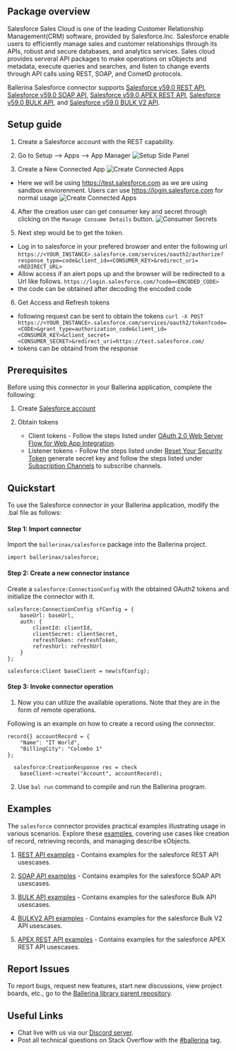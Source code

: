 ## Package overview

Salesforce Sales Cloud is one of the leading Customer Relationship Management(CRM) software, provided by Salesforce.Inc. Salesforce enable users to efficiently manage sales and customer relationships through its APIs, robust and secure databases, and analytics services. Sales cloud provides serveral API packages to make operations on sObjects and metadata, execute queries and searches, and listen to change events through API calls using REST, SOAP, and CometD protocols. 

Ballerina Salesforce connector supports [Salesforce v59.0 REST API](https://developer.salesforce.com/docs/atlas.en-us.224.0.api_rest.meta/api_rest/intro_what_is_rest_api.htm), [Salesforce v59.0 SOAP API](https://developer.salesforce.com/docs/atlas.en-us.api.meta/api/sforce_api_quickstart_intro.htm), [Salesforce v59.0 APEX REST API](https://developer.salesforce.com/docs/atlas.en-us.apexcode.meta/apexcode/apex_rest_intro.htm), [Salesforce v59.0 BULK API](https://developer.salesforce.com/docs/atlas.en-us.api_asynch.meta/api_asynch/api_asynch_introduction_bulk_api.htm), and [Salesforce v59.0 BULK V2 API](https://developer.salesforce.com/docs/atlas.en-us.api_asynch.meta/api_asynch/bulk_api_2_0.htm).

## Setup guide

1. Create a Salesforce account with the REST capability.

2. Go to Setup --> Apps --> App Manager 
  ![Setup Side Panel](https://raw.githubusercontent.com/ballerina-platform/module-ballerinax-sfdc/revamp-2023/docs/side-panel.png)

3. Create a New Connected App
![Create Connected Apps](https://raw.githubusercontent.com/ballerina-platform/module-ballerinax-sfdc/revamp-2023/docs/create-connected-apps.png)
  - Here we will be using https://test.salesforce.com as we are using sandbox enviorenment. Users can use https://login.salesforce.com for normal usage
  ![Create Connected Apps](https://raw.githubusercontent.com/ballerina-platform/module-ballerinax-sfdc/revamp-2023/docs/create_connected%20_app.png)

4. After the creation user can get consumer key and secret through clicking on the `Manage Consume Details` button.
![Consumer Secrets](https://raw.githubusercontent.com/ballerina-platform/module-ballerinax-sfdc/revamp-2023/docs/crdentials.png)

5. Next step would be to get the token.
  - Log in to salesforce in your prefered browser and enter the following url 
  `https://<YOUR_INSTANCE>.salesforce.com/services/oauth2/authorize?response_type=code&client_id=<CONSUMER_KEY>&redirect_uri=<REDIRECT_URL>`
  - Allow access if an alert pops up and the browser will be redirected to a Url like follows.
  `https://login.salesforce.com/?code=<ENCODED_CODE>`
  - the code can be obtained after decoding the encoded code

6. Get Access and Refresh tokens
 - following request can be sent to obtain the tokens
 ```curl -X POST https://<YOUR_INSTANCE>.salesforce.com/services/oauth2/token?code=<CODE>&grant_type=authorization_code&client_id=<CONSUMER_KEY>&client_secret=<CONSUMER_SECRET>&redirect_uri=https://test.salesforce.com/``` 
 - tokens can be obtaind from the response

## Prerequisites

Before using this connector in your Ballerina application, complete the following:

1. Create [Salesforce account](https://developer.salesforce.com/signup)

2. Obtain tokens  
   - Client tokens - Follow the steps listed under [OAuth 2.0 Web Server Flow for Web App Integration](https://help.salesforce.com/articleView?id=sf.remoteaccess_oauth_web_server_flow.htm&type=5).
   - Listener tokens - Follow the steps listed under [Reset Your Security Token](https://help.salesforce.com/articleView?id=sf.user_security_token.htm&type=5) generate secret key and follow the steps listed under [Subscription Channels](https://developer.salesforce.com/docs/atlas.en-us.224.0.change_data_capture.meta/change_data_capture/cdc_subscribe_channels.htm) to subscribe channels. 

## Quickstart

To use the Salesforce connector in your Ballerina application, modify the .bal file as follows:

#### Step 1: Import connector

Import the `ballerinax/salesforce` package into the Ballerina project.

```ballerina
import ballerinax/salesforce;
```

#### Step 2: Create a new connector instance

Create a `salesforce:ConnectionConfig` with the obtained OAuth2 tokens and initialize the connector with it.
```ballerina
salesforce:ConnectionConfig sfConfig = {
    baseUrl: baseUrl,
    auth: {
        clientId: clientId,
        clientSecret: clientSecret,
        refreshToken: refreshToken,
        refreshUrl: refreshUrl
    }
};

salesforce:Client baseClient = new(sfConfig);
```

#### Step 3: Invoke connector operation

1. Now you can utilize the available operations. Note that they are in the form of remote operations.  

Following is an example on how to create a record using the connector.

  ```ballerina
  record{} accountRecord = {
      "Name": "IT World",
      "BillingCity": "Colombo 1"
  };

    salesforce:CreationResponse res = check 
      baseClient->create("Account", accountRecord);

  ```

2. Use `bal run` command to compile and run the Ballerina program.

## Examples

The `salesforce` connector provides practical examples illustrating usage in various scenarios. Explore these [examples](https://github.com/ballerina-platform/module-ballerinax-sfdc/tree/master/examples), covering use cases like creation of  record, retrieving records, and managing describe sObjects.

1. [REST API examples](https://github.com/ballerina-platform/module-ballerinax-sfdc/tree/master/examples/rest_api_usecases) - Contains examples for the salesforce REST API usescases.

2. [SOAP API examples](https://github.com/ballerina-platform/module-ballerinax-sfdc/tree/master/examples/soap_api_usecases) - Contains examples for the salesforce SOAP API usescases.

3. [BULK API examples](https://github.com/ballerina-platform/module-ballerinax-sfdc/tree/master/examples/bulk_api_usecases) - Contains examples for the salesforce Bulk API usescases.

4. [BULKV2 API examples](https://github.com/ballerina-platform/module-ballerinax-sfdc/tree/master/examples/bulkv2_api_usecases) - Contains examples for the salesforce Bulk V2 API usescases.

5. [APEX REST API examples](https://github.com/ballerina-platform/module-ballerinax-sfdc/tree/master/examples/apex_rest_api_usecases) - Contains examples for the salesforce APEX REST API usescases.

## Report Issues

To report bugs, request new features, start new discussions, view project boards, etc., go to the [Ballerina library parent repository](https://github.com/ballerina-platform/ballerina-library).

## Useful Links

- Chat live with us via our [Discord server](https://discord.gg/ballerinalang).
- Post all technical questions on Stack Overflow with the [#ballerina](https://stackoverflow.com/questions/tagged/ballerina) tag.
